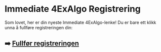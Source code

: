 # Immediate 4ExAlgo Registrering

Som lovet, her er din nyeste Immediate 4ExAlgo-lenke! Du er bare ett klikk unna å fullføre registreringen din:

## ➡️ [Fullfør registreringen](https://is.gd/owY2nU)